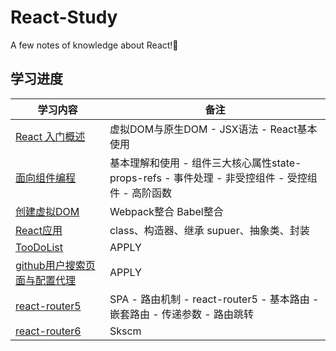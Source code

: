 # React-Study
A few notes of knowledge about React!🥳

## 学习进度

学习内容  | 备注
-----  | ---
[React 入门概述](https://github.com/Trumen1219/React-Study/tree/1-Introduction-to-React/README.md) |	虚拟DOM与原生DOM - JSX语法 - React基本使用	
[面向组件编程](https://github.com/Trumen1219/React-Study/tree/2-Component-oriented-programming/README.md)	| 基本理解和使用 - 组件三大核心属性state-props-refs - 事件处理 - 非受控组件 - 受控组件 - 高阶函数
[创建虚拟DOM](https://github.com/Trumen1219/React-Study/tree/3-Virtual-DOM/README.md) | Webpack整合 Babel整合
[React应用](https://github.com/Trumen1219/React-Study/tree/4-React-apply/README.md) | class、构造器、继承 supuer、抽象类、封装
[TooDoList](https://github.com/Trumen1219/React-Study/tree/5-ToDoList/README.md)	| APPLY
[github用户搜索页面与配置代理](https://github.com/Trumen1219/React-Study/tree/6-github-proxy/README.md)	| APPLY
[react-router5](https://github.com/Trumen1219/React-Study/tree/7-router/README.md) | SPA - 路由机制 - react-router5 - 基本路由 - 嵌套路由 - 传递参数 - 路由跳转
[react-router6](https://github.com/Trumen1219/React-Study/tree/7-router/README.md) |  Skscm   
